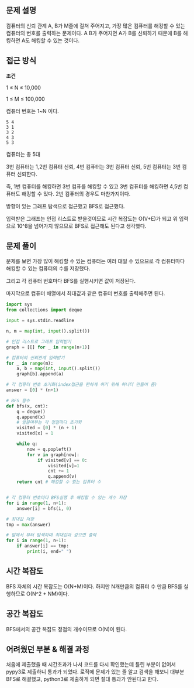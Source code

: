 ## 문제 설명
컴퓨터의 신뢰 관계 A, B가 M줄에 걸쳐 주어지고, 가장 많은 컴퓨터를 해킹할 수 있는 컴퓨터의 번호를 출력하는 문제이다.
A B가 주어지면 A가 B를 신뢰하기 때문에 B를 해킹하면 A도 해킹할 수 있는 것이다.

## 접근 방식
**조건**

1 ≤ N ≤ 10,000

1 ≤ M ≤ 100,000

컴퓨터 번호는 1~N 이다. 

```angular2html
5 4
3 1
3 2
4 3
5 3
```
컴퓨터는 총 5대

3번 컴퓨터는 1,2번 컴퓨터 신뢰, 4번 컴퓨터는 3번 컴퓨터 신뢰, 5번 컴퓨터는 3번 컴퓨터 신뢰한다.

즉, 1번 컴퓨터를 해킹하면 3번 컴퓨를 해킹할 수 있고 3번 컴퓨터를 해킹하면 4,5번 컴퓨터도 해킹할 수 있다.
2번 컴퓨터의 경우도 마찬가지이다.

방향이 있는 그래프 탐색으로 접근했고 BFS로 접근했다.

입력받은 그래프는 인접 리스트로 받을것이므로 시간 복잡도는 O(V+E)가 되고 위 입력으로 10^8을 넘어가지 않으므로 BFS로 접근해도 된다고 생각했다.


## 문제 풀이
문제를 보면 가장 많이 해킹할 수 있는 컴퓨터는 여러 대일 수 있으므로 각 컴퓨터마다 해킹할 수 있는 컴퓨터의 수를 저장했다.

그리고 각 컴퓨터 번호마다 BFS를 실행시키면 값이 저장된다.

마지막으로 컴퓨터 배열에서 최대값과 같은 컴퓨터 번호를 출력해주면 된다.

```python
import sys
from collections import deque

input = sys.stdin.readline

n, m = map(int, input().split())

# 인접 리스트로 그래프 입력받기
graph = [[] for _ in range(n+1)]

# 컴퓨터의 신뢰관계 입력받기
for _ in range(m):
    a, b = map(int, input().split())
    graph[b].append(a)

# 각 컴퓨터 번호 초기화(index접근을 편하게 하기 위해 하나더 만들어 줌)
answer = [0] * (n+1)

# BFS 함수
def bfs(x, cnt):
    q = deque()
    q.append(x)
    # 방문여부는 각 정점마다 초기화
    visited = [0] * (n + 1)
    visited[x] = 1

    while q:
        now = q.popleft()
        for v in graph[now]:
            if visited[v] == 0:
                visited[v]=1
                cnt += 1
                q.append(v)
    return cnt # 해킹할 수 있는 컴퓨터 수


# 각 컴퓨터 번호마다 BFS실행 후 해킹할 수 있는 개수 저장
for i in range(1, n+1):
    answer[i] = bfs(i, 0)

# 최대값 저장
tmp = max(answer)

# 앞에서 부터 탐색하며 최대값과 같으면 출력
for i in range(1, n+1):
    if answer[i] == tmp:
        print(i, end=" ")
```

## 시간 복잡도 
BFS 자체의 시간 복잡도는 O(N+M)이다. 하지만 N개만큼의 컴퓨터 수 만큼 BFS를 실행하므로 O(N^2 + NM)이다.

## 공간 복잡도
BFS에서의 공간 복잡도 정점의 개수이므로 O(N)이 된다.


## 어려웠던 부분 & 해결 과정
처음에 제출했을 때 시간초과가 나서 코드를 다시 확인했는데 틀린 부분이 없어서 pypy3로 제출하니 통과가 되었다.
로직에 문제가 있는 줄 알고 검색을 해보니 대부분 BFS로 해결했고, python3로 제출하게 되면 절대 통과가 안된다고 한다.